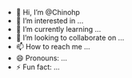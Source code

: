 - 👋 Hi, I’m @Chinohp
- 👀 I’m interested in ...
- 🌱 I’m currently learning ...
- 💞️ I’m looking to collaborate on ...
- 📫 How to reach me ...
- 😄 Pronouns: ...
- ⚡ Fun fact: ...

<!---
Chinohp/Chinohp is a ✨ special ✨ repository because its `README.md` (this file) appears on your GitHub profile.
You can click the Preview link to take a look at your changes.
--->
